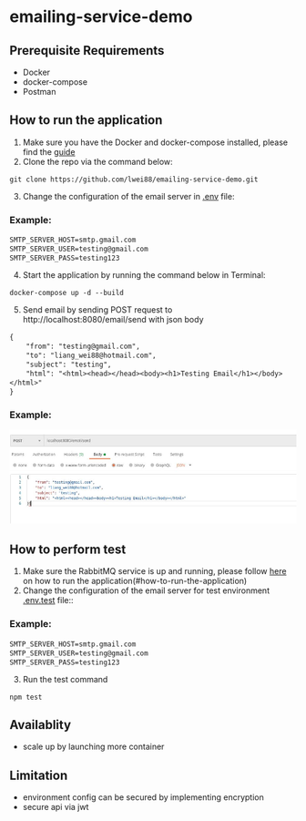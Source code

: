 # emailing-service-demo

## Prerequisite Requirements

- Docker
- docker-compose
- Postman

## How to run the application

1. Make sure you have the Docker and docker-compose installed, please find the [guide](https://docs.docker.com/get-docker/)
2. Clone the repo via the command below:

```
git clone https://github.com/lwei88/emailing-service-demo.git
```

3. Change the configuration of the email server in [.env](https://github.com/lwei88/emailing-service-demo/blob/main/.env) file:

### Example:

```
SMTP_SERVER_HOST=smtp.gmail.com
SMTP_SERVER_USER=testing@gmail.com
SMTP_SERVER_PASS=testing123
```

4. Start the application by running the command below in Terminal:

```
docker-compose up -d --build
```

5. Send email by sending POST request to http://localhost:8080/email/send with json body

```
{
    "from": "testing@gmail.com",
    "to": "liang_wei88@hotmail.com",
    "subject": "testing",
    "html": "<html><head></head><body><h1>Testing Email</h1></body></html>"
}
```

### Example:

![sample](https://github.com/lwei88/emailing-service-demo/blob/main/api.jpg?raw=true)

## How to perform test

1. Make sure the RabbitMQ service is up and running, please follow [here](#how-to-run-the-application) on how to run the application(#how-to-run-the-application)
2. Change the configuration of the email server for test environment [.env.test](https://github.com/lwei88/emailing-service-demo/blob/main/.env.test) file::

### Example:

```
SMTP_SERVER_HOST=smtp.gmail.com
SMTP_SERVER_USER=testing@gmail.com
SMTP_SERVER_PASS=testing123
```

3. Run the test command

```
npm test
```

## Availablity

- scale up by launching more container

## Limitation

- environment config can be secured by implementing encryption
- secure api via jwt
